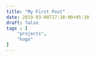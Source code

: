 ```yaml
---
title: "My First Post"
date: 2019-03-08T17:38:00+05:30
draft: false
tags : [
    "projects",
    "hugo"
]
---
```


